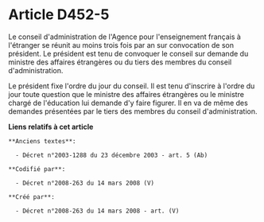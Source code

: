 # Article D452-5

Le conseil d'administration de l'Agence pour l'enseignement français à l'étranger se réunit au moins trois fois par an sur
convocation de son président. Le président est tenu de convoquer le conseil sur demande du ministre des affaires étrangères
ou du tiers des membres du conseil d'administration.

Le président fixe l'ordre du jour du conseil. Il est tenu d'inscrire à l'ordre du jour toute question que le ministre des
affaires étrangères ou le ministre chargé de l'éducation lui demande d'y faire figurer. Il en va de même des demandes
présentées par le tiers des membres du conseil d'administration.

**Liens relatifs à cet article**

	**Anciens textes**:

	  - Décret n°2003-1288 du 23 décembre 2003 - art. 5 (Ab)

	**Codifié par**:

	  - Décret n°2008-263 du 14 mars 2008 (V)

	**Créé par**:

	  - Décret n°2008-263 du 14 mars 2008 - art. (V)
